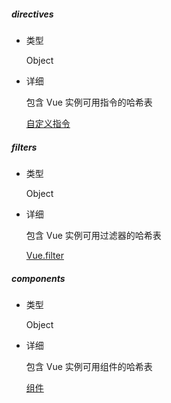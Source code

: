 ##### directives

- 类型

  Object

- 详细

  包含 Vue 实例可用指令的哈希表

  [自定义指令](https://cn.vuejs.org/v2/guide/custom-directive.html)

##### filters

- 类型

  Object

- 详细

  包含 Vue 实例可用过滤器的哈希表

  [Vue.filter](https://cn.vuejs.org/v2/api/#Vue-filter)

##### components

- 类型

  Object

- 详细

  包含 Vue 实例可用组件的哈希表

  [组件](https://cn.vuejs.org/v2/guide/components.html)

